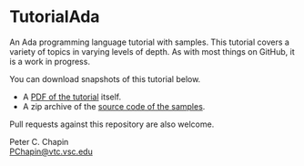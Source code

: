 TutorialAda
===========

An Ada programming language tutorial with samples. This tutorial covers a variety of topics in
varying levels of depth. As with most things on GitHub, it is a work in progress.

You can download snapshots of this tutorial below.

+ A [PDF of the tutorial](http://www.pchapin.org/VTC/TutorialAda/AdaCrash.pdf) itself.
+ A zip archive of the [source code of the samples](http://www.pchapin.org/VTC/TutorialAda/samples.zip).

Pull requests against this repository are also welcome.

Peter C. Chapin  
PChapin@vtc.vsc.edu
